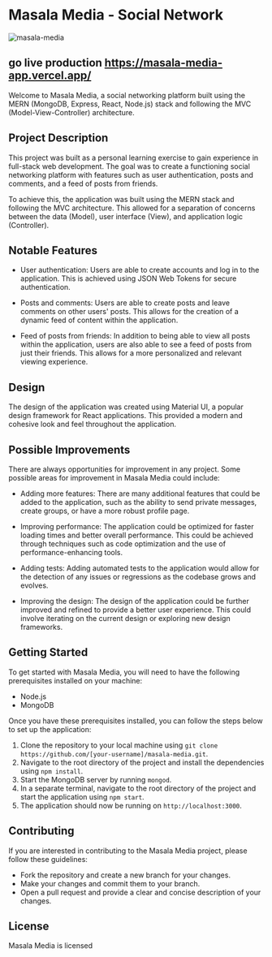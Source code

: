 # Masala Media - Social Network
 
 ![masala-media](https://user-images.githubusercontent.com/105584185/204256264-fbd75a5b-05ae-4b75-a0a3-b2ca06fd9662.png)

 
 
 ## go live production https://masala-media-app.vercel.app/
 


Welcome to Masala Media, a social networking platform built using the MERN (MongoDB, Express, React, Node.js) stack and following the MVC (Model-View-Controller) architecture.

## Project Description

This project was built as a personal learning exercise to gain experience in full-stack web development. The goal was to create a functioning social networking platform with features such as user authentication, posts and comments, and a feed of posts from friends.

To achieve this, the application was built using the MERN stack and following the MVC architecture. This allowed for a separation of concerns between the data (Model), user interface (View), and application logic (Controller).

## Notable Features

- User authentication: Users are able to create accounts and log in to the application. This is achieved using JSON Web Tokens for secure authentication.

- Posts and comments: Users are able to create posts and leave comments on other users' posts. This allows for the creation of a dynamic feed of content within the application.

- Feed of posts from friends: In addition to being able to view all posts within the application, users are also able to see a feed of posts from just their friends. This allows for a more personalized and relevant viewing experience.

## Design

The design of the application was created using Material UI, a popular design framework for React applications. This provided a modern and cohesive look and feel throughout the application.

## Possible Improvements

There are always opportunities for improvement in any project. Some possible areas for improvement in Masala Media could include:

- Adding more features: There are many additional features that could be added to the application, such as the ability to send private messages, create groups, or have a more robust profile page.

- Improving performance: The application could be optimized for faster loading times and better overall performance. This could be achieved through techniques such as code optimization and the use of performance-enhancing tools.

- Adding tests: Adding automated tests to the application would allow for the detection of any issues or regressions as the codebase grows and evolves.

- Improving the design: The design of the application could be further improved and refined to provide a better user experience. This could involve iterating on the current design or exploring new design frameworks.

## Getting Started

To get started with Masala Media, you will need to have the following prerequisites installed on your machine:

- Node.js
- MongoDB

Once you have these prerequisites installed, you can follow the steps below to set up the application:

1. Clone the repository to your local machine using `git clone https://github.com/[your-username]/masala-media.git`.
2. Navigate to the root directory of the project and install the dependencies using `npm install`.
3. Start the MongoDB server by running `mongod`.
4. In a separate terminal, navigate to the root directory of the project and start the application using `npm start`.
5. The application should now be running on `http://localhost:3000`.

## Contributing

If you are interested in contributing to the Masala Media project, please follow these guidelines:

- Fork the repository and create a new branch for your changes.
- Make your changes and commit them to your branch.
- Open a pull request and provide a clear and concise description of your changes.

## License

Masala Media is licensed

